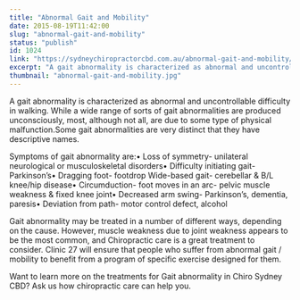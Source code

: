 ```yaml
---
title: "Abnormal Gait and Mobility"
date: 2015-08-19T11:42:00
slug: "abnormal-gait-and-mobility"
status: "publish"
id: 1024
link: "https://sydneychiropractorcbd.com.au/abnormal-gait-and-mobility/"
excerpt: "A gait abnormality is characterized as abnormal and uncontrollable difficulty in walking. While a wide range of sorts of gait abnormalities are produced unconsciously, most, although not all, are due to some type of physical malfunction.Some gait abnormalities are very distinct that they have descriptive names. Symptoms of gait abnormality are:• Loss of symmetry- unilateral […]"
thumbnail: "abnormal-gait-and-mobility.jpg"
---
```


A gait abnormality is characterized as abnormal and uncontrollable difficulty in walking. While a wide range of sorts of gait abnormalities are produced unconsciously, most, although not all, are due to some type of physical malfunction.Some gait abnormalities are very distinct that they have descriptive names.

Symptoms of gait abnormality are:• Loss of symmetry- unilateral neurological or musculoskeletal disorders• Difficulty initiating gait- Parkinson’s• Dragging foot- footdrop Wide-based gait- cerebellar & B/L knee/hip disease• Circumduction- foot moves in an arc- pelvic muscle weakness & fixed knee joint• Decreased arm swing- Parkinson’s, dementia, paresis• Deviation from path- motor control defect, alcohol

Gait abnormality may be treated in a number of different ways, depending on the cause. However, muscle weakness due to joint weakness appears to be the most common, and Chiropractic care is a great treatment to consider. Clinic 27 will ensure that people who suffer from abnormal gait / mobility to benefit from a program of specific exercise designed for them.

Want to learn more on the treatments for Gait abnormality in Chiro Sydney CBD? Ask us how chiropractic care can help you.
